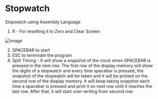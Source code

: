 # Stopwatch
Stopwatch using Assembly Language
1) R - For resetting it to Zero and Clear Screen

![image](https://user-images.githubusercontent.com/80200407/136549903-c5d1a1d8-a1e4-4da0-a440-91297462b826.png)

2) SPACEBAR to start
3) ESC to terminate the program
3) Split Timing - It will show a snapshot of the clock when SPACEBAR is pressed in the next
row.
The first row of the display memory will show the digits of a stopwatch and every time spacebar
is pressed, the snapshot of the stopwatch will be taken and it will be printed on the second row of
the display memory. It will keep taking snapshot each time a spacebar is pressed and print it on
next row until it reaches the last row. After that, it will start over-writing from second row.
